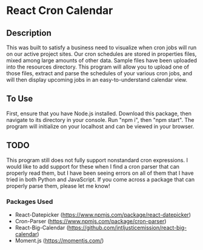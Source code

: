 # React Cron Calendar

## Description
This was built to satisfy a business need to visualize when cron jobs will run on our active project sites. Our cron schedules are stored in properties files, mixed among large amounts of other data. Sample files have been uploaded into the resources directory. This program will allow you to upload one of those files, extract and parse the schedules of your various cron jobs, and will then display upcoming jobs in an easy-to-understand calendar view.

## To Use
First, ensure that you have Node.js installed. Download this package, then navigate to its directory in your console. Run "npm i", then "npm start". The program will initialize on your localhost and can be viewed in your browser.

## TODO
This program still does not fully support nonstandard cron expressions. I would like to add support for these when I find a cron parser that can properly read them, but I have been seeing errors on all of them that I have tried in both Python and JavaScript. If you come across a package that can properly parse them, please let me know!

### Packages Used
* React-Datepicker (https://www.npmjs.com/package/react-datepicker)
* Cron-Parser (https://www.npmjs.com/package/cron-parser)
* React-Big-Calendar (https://github.com/intljusticemission/react-big-calendar)
* Moment.js (https://momentjs.com/)
